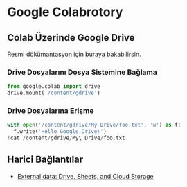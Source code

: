 # Google Colabrotory


## Colab Üzerinde Google Drive

Resmi dökümantasyon için [buraya](https://colab.research.google.com/notebooks/io.ipynb#scrollTo=XDg9OBaYqRMd) bakabilirsin.

### Drive Dosyalarını Dosya Sistemine Bağlama

```py
from google.colab import drive
drive.mount('/content/gdrive')
```

### Drive Dosyalarına Erişme

```py
with open('/content/gdrive/My Drive/foo.txt', 'w') as f:
  f.write('Hello Google Drive!')
!cat /content/gdrive/My\ Drive/foo.txt
```

## Harici Bağlantılar

- [External data: Drive, Sheets, and Cloud Storage](https://colab.research.google.com/notebooks/io.ipynb)